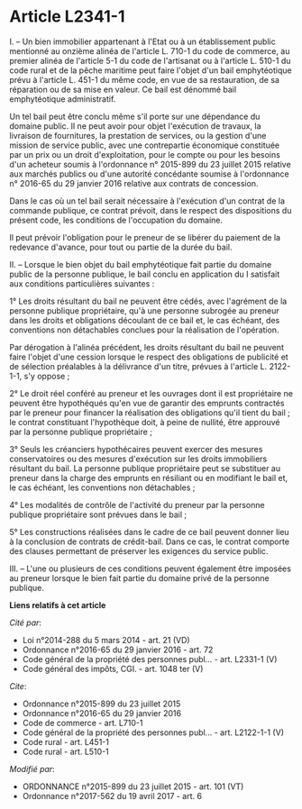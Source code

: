 # Article L2341-1

I. – Un bien immobilier appartenant à l'Etat ou à un établissement public mentionné au onzième alinéa de l'article L. 710-1
du code de commerce, au premier alinéa de l'article 5-1 du code de l'artisanat ou à l'article L. 510-1 du code rural et de la
pêche maritime peut faire l'objet d'un bail emphytéotique prévu à l'article L. 451-1 du même code, en vue de sa restauration,
de sa réparation ou de sa mise en valeur. Ce bail est dénommé bail emphytéotique administratif.

Un tel bail peut être conclu même s'il porte sur une dépendance du domaine public. Il ne peut avoir pour objet l'exécution de
travaux, la livraison de fournitures, la prestation de services, ou la gestion d'une mission de service public, avec une
contrepartie économique constituée par un prix ou un droit d'exploitation, pour le compte ou pour les besoins d'un acheteur
soumis à l'ordonnance n° 2015-899 du 23 juillet 2015 relative aux marchés publics ou d'une autorité concédante soumise à
l'ordonnance n° 2016-65 du 29 janvier 2016 relative aux contrats de concession.

Dans le cas où un tel bail serait nécessaire à l'exécution d'un contrat de la commande publique, ce contrat prévoit, dans le
respect des dispositions du présent code, les conditions de l'occupation du domaine.

Il peut prévoir l'obligation pour le preneur de se libérer du paiement de la redevance d'avance, pour tout ou partie de la
durée du bail.

II. – Lorsque le bien objet du bail emphytéotique fait partie du domaine public de la personne publique, le bail conclu en
application du I satisfait aux conditions particulières suivantes :

1° Les droits résultant du bail ne peuvent être cédés, avec l'agrément de la personne publique propriétaire, qu'à une
personne subrogée au preneur dans les droits et obligations découlant de ce bail et, le cas échéant, des conventions non
détachables conclues pour la réalisation de l'opération.

Par dérogation à l'alinéa précédent, les droits résultant du bail ne peuvent faire l'objet d'une cession lorsque le respect
des obligations de publicité et de sélection préalables à la délivrance d'un titre, prévues à l'article L. 2122-1-1, s'y
oppose ;

2° Le droit réel conféré au preneur et les ouvrages dont il est propriétaire ne peuvent être hypothéqués qu'en vue de
garantir des emprunts contractés par le preneur pour financer la réalisation des obligations qu'il tient du bail ; le contrat
constituant l'hypothèque doit, à peine de nullité, être approuvé par la personne publique propriétaire ;

3° Seuls les créanciers hypothécaires peuvent exercer des mesures conservatoires ou des mesures d'exécution sur les droits
immobiliers résultant du bail. La personne publique propriétaire peut se substituer au preneur dans la charge des emprunts en
résiliant ou en modifiant le bail et, le cas échéant, les conventions non détachables ;

4° Les modalités de contrôle de l'activité du preneur par la personne publique propriétaire sont prévues dans le bail ;

5° Les constructions réalisées dans le cadre de ce bail peuvent donner lieu à la conclusion de contrats de crédit-bail. Dans
ce cas, le contrat comporte des clauses permettant de préserver les exigences du service public.

III. – L'une ou plusieurs de ces conditions peuvent également être imposées au preneur lorsque le bien fait partie du domaine
privé de la personne publique.

**Liens relatifs à cet article**

_Cité par_:

  - Loi n°2014-288 du 5 mars 2014 - art. 21 (VD)
  - Ordonnance n°2016-65 du 29 janvier 2016 - art. 72
  - Code général de la propriété des personnes publ... - art. L2331-1 (V)
  - Code général des impôts, CGI. - art. 1048 ter (V)

_Cite_:

  - Ordonnance n°2015-899 du 23 juillet 2015
  - Ordonnance n°2016-65 du 29 janvier 2016
  - Code de commerce - art. L710-1
  - Code général de la propriété des personnes publ... - art. L2122-1-1 (V)
  - Code rural - art. L451-1
  - Code rural - art. L510-1

_Modifié par_:

  - ORDONNANCE n°2015-899 du 23 juillet 2015 - art. 101 (VT)
  - Ordonnance n°2017-562 du 19 avril 2017 - art. 6

